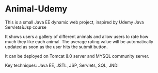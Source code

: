# Animal-Udemy

This is a small Java EE dynamic web project, inspired by Udemy Java Servlets&Jsp course

It shows users a gallery of different animals and allow users to rate how much they like each animal. The average rating value will be automatically updated as soon as the user hits the submit button.

It can be deployed on Tomcat 8.0 server and MYSQL community server.

Key techniques: Java EE, JSTL, JSP, Servlets, SQL, JNDI

